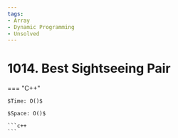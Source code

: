 ```yaml
---
tags:
- Array
- Dynamic Programming
- Unsolved
---
```



# 1014. Best Sightseeing Pair

=== "C++"

    $Time: O()$

    $Space: O()$

    ```c++
    ```